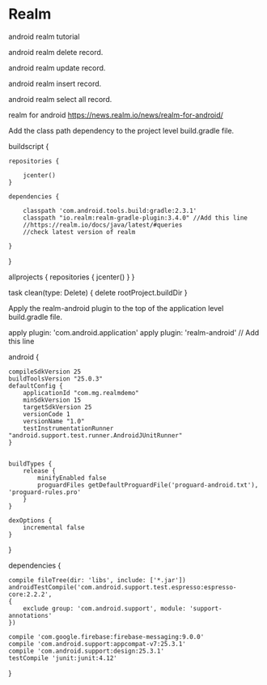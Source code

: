 # Realm
android realm tutorial

android realm delete record.

android realm update record.

android realm insert record.

android realm select all record.


realm for android
https://news.realm.io/news/realm-for-android/

Add the class path dependency to the project level build.gradle file.

buildscript {

    repositories {
    
        jcenter()
    }
    
    dependencies {
    
        classpath 'com.android.tools.build:gradle:2.3.1'
        classpath "io.realm:realm-gradle-plugin:3.4.0" //Add this line 
        //https://realm.io/docs/java/latest/#queries  
        //check latest version of realm
       
    }
}

allprojects {
    repositories {
        jcenter()
    }
}

task clean(type: Delete) {
    delete rootProject.buildDir
}

Apply the realm-android plugin to the top of the application level build.gradle file.

apply plugin: 'com.android.application'
apply plugin: 'realm-android'  // Add this line

android {

    compileSdkVersion 25
    buildToolsVersion "25.0.3"
    defaultConfig {
        applicationId "com.mg.realmdemo"
        minSdkVersion 15
        targetSdkVersion 25
        versionCode 1
        versionName "1.0"
        testInstrumentationRunner "android.support.test.runner.AndroidJUnitRunner"
    }
    
    
    buildTypes {
        release {
            minifyEnabled false
            proguardFiles getDefaultProguardFile('proguard-android.txt'), 'proguard-rules.pro'
        }
    }
    
    dexOptions {
        incremental false
    }
    
}


dependencies {

    compile fileTree(dir: 'libs', include: ['*.jar'])
    androidTestCompile('com.android.support.test.espresso:espresso-core:2.2.2', 
    {
        exclude group: 'com.android.support', module: 'support-annotations'
    })
    
    compile 'com.google.firebase:firebase-messaging:9.0.0'
    compile 'com.android.support:appcompat-v7:25.3.1'
    compile 'com.android.support:design:25.3.1'
    testCompile 'junit:junit:4.12'
    
}


